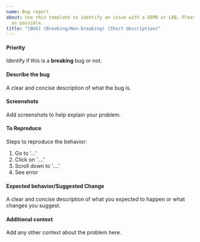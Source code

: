 ```yaml
---
name: Bug report
about: Use this template to identify an issue with a DEMO or LAB. Please be as specific
  as possible.
title: "[BUG] (Breaking/Non-breaking) (Short description)"
---
```


#### **Priority**
Identify if this is a **breaking** bug or not.

#### **Describe the bug**
A clear and concise description of what the bug is.

#### **Screenshots**
Add screenshots to help explain your problem.

#### **To Reproduce**
Steps to reproduce the behavior:
1. Go to '...'
2. Click on '....'
3. Scroll down to '....'
4. See error

#### **Expected behavior/Suggested Change**
A clear and concise description of what you expected to happen or what changes you suggest.

#### **Additional context**
Add any other context about the problem here.
